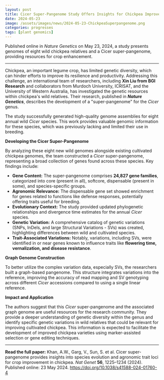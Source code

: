 ```yaml
---
layout: post
title: Cicer Super-Pangenome Study Offers Insights for Chickpea Improvement
date: 2024-05-23
image: /assets/images/news/2024-05-23-ChickpeaSuperpangenome.png
categories: progresses
tags: [plant genomics]
---
```


Published online in *Nature Genetics* on May 23, 2024, a study presents genomes of eight wild chickpea relatives and a Cicer super-pangenome, providing resources for crop enhancement.

---

Chickpea, an important legume crop, has limited genetic diversity, which can hinder efforts to improve its resilience and productivity. Addressing this challenge, an international team of researchers, including **Xin Liu from BGI Research** and collaborators from Murdoch University, ICRISAT, and the University of Western Australia, has investigated the genetic resources within chickpea's wild relatives. Their research, published in ***Nature Genetics***, describes the development of a "super-pangenome" for the *Cicer* genus.

The study successfully generated high-quality genome assemblies for eight annual wild *Cicer* species. This work provides valuable genomic information for these species, which was previously lacking and limited their use in breeding.

**Developing the Cicer Super-Pangenome**

By analyzing these eight new wild genomes alongside existing cultivated chickpea genomes, the team constructed a *Cicer* super-pangenome, representing a broad collection of genes found across these species. Key findings include:

* **Gene Content:** The super-pangenome comprises **24,827 gene families**, categorized into core (present in all), softcore, dispensable (present in some), and species-specific groups.
* **Agronomic Relevance:** The dispensable gene set showed enrichment for genes related to functions like defense responses, potentially offering traits useful for breeding.
* **Evolutionary Context:** The study provided updated phylogenetic relationships and divergence time estimates for the annual *Cicer* species.
* **Genetic Variation:** A comprehensive catalog of genetic variations (SNPs, InDels, and large Structural Variations - SVs) was created, highlighting differences between wild and cultivated species.
* **Trait-Associated Variations:** Notably, variations, including SVs, were identified in or near genes known to influence traits like **flowering time, vernalization, and disease resistance**.

**Graph Genome Construction**

To better utilize the complex variation data, especially SVs, the researchers built a graph-based pangenome. This structure integrates variations into the reference, improving the accuracy of read mapping and SV genotyping across different *Cicer* accessions compared to using a single linear reference.

**Impact and Application**

The authors suggest that this *Cicer* super-pangenome and the associated graph genome are useful resources for the research community. They provide a deeper understanding of genetic diversity within the genus and identify specific genetic variations in wild relatives that could be relevant for improving cultivated chickpea. This information is expected to facilitate the development of improved chickpea varieties using marker-assisted selection or gene editing techniques.

---

**Read the full paper:** Khan, A.W., Garg, V., Sun, S. et al. Cicer super-pangenome provides insights into species evolution and agronomic trait loci for crop improvement in chickpea. *Nat Genet* **56**, 1225–1234 (2024). Published online: 23 May 2024. https://doi.org/10.1038/s41588-024-01760-4